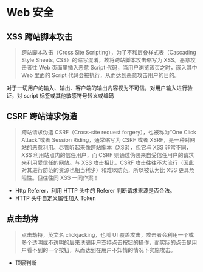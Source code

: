 # Web 安全

## XSS 跨站脚本攻击

> 跨站脚本攻击（Cross Site Scripting），为了不和层叠样式表（Cascading Style Sheets, CSS）的缩写混淆，故将跨站脚本攻击缩写为 XSS。恶意攻击者往 Web 页面里插入恶意 Script 代码，当用户浏览该页之时，嵌入其中 Web 里面的 Script 代码会被执行，从而达到恶意攻击用户的目的。

对于一切用户的输入、输出、客户端的输出内容视为不可信，对用户输入进行验证，对 script 标签或其他敏感符号转义或编码

## CSRF 跨站请求伪造

> 跨站请求伪造 CSRF（Cross-site request forgery），也被称为“One Click Attack”或者 Session Riding，通常缩写为 CSRF 或者 XSRF，是一种对网站的恶意利用。尽管听起来像跨站脚本（XSS），但它与 XSS 非常不同，XSS 利用站点内的信任用户，而 CSRF 则通过伪装来自受信任用户的请求来利用受信任的网站。与 XSS 攻击相比，CSRF 攻击往往不大流行（因此对其进行防范的资源也相当稀少）和难以防范，所以被认为比 XSS 更具危险性。但往往同 XSS 一同作案！

- Http Referer，利用 HTTP 头中的 Referer 判断请求来源是否合法。
- HTTP 头中自定义属性加入 Token

## 点击劫持

> 点击劫持，英文名 clickjacking，也叫 UI 覆盖攻击，攻击者会利用一个或多个透明或不透明的层来诱骗用户支持点击按钮的操作，而实际的点击是用户看不到的一个按钮，从而达到在用户不知情的情况下实施攻击。

- 顶层判断
